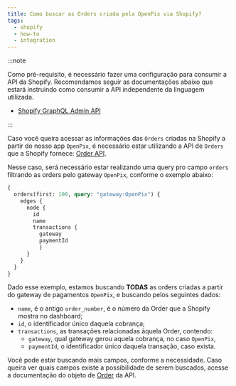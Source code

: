```yaml
---
title: Como buscar as Orders criada pela OpenPix via Shopify?
tags:
  - shopify
  - how-to
  - integration
---
```


:::note

Como pré-requisito, é necessário fazer uma configuração para consumir a API da Shopify.
Recomendamos seguir as documentações abaixo que estará instruindo como consumir a API independente
da linguagem utilizada.

- [Shopify GraphQL Admin API](https://shopify.dev/docs/api/admin-graphql)

:::

Caso você queira acessar as informações das `Orders` criadas na Shopify a partir do nosso app `OpenPix`,
é necessário estar utilizando a API de `Orders` que a Shopify fornece: [Order API](https://shopify.dev/docs/api/admin-graphql/2023-07/queries/orders).

Nesse caso, será necessário estar realizando uma query pro campo `orders` filtrando as orders pelo gateway `OpenPix`,
conforme o exemplo abaixo:

```graphql
{
  orders(first: 100, query: "gateway:OpenPix") {
    edges {
      node {
        id
        name
        transactions {
          gateway
          paymentId
	      }
      }
    }
  }
}
```

Dado esse exemplo, estamos buscando **TODAS** as orders criadas a partir do gateway de pagamentos `OpenPix`,
e buscando pelos seguintes dados:

- `name`, é o antigo `order_number`, é o número da Order que a Shopify mostra no dashboard;
- `id`, o identificador único daquela cobrança;
- `transactions`, as transações relacionadas àquela Order, contendo:
  - `gateway`, qual gateway gerou aquela cobrança, no caso `OpenPix`,
  - `paymentId`, o identificador único daquela transação, caso exista.

Você pode estar buscando mais campos, conforme a necessidade. Caso queira ver quais campos existe a possibilidade de serem
buscados, acesse a documentação do objeto de [Order](https://shopify.dev/docs/api/admin-graphql/2023-07/objects/Order) da API.

